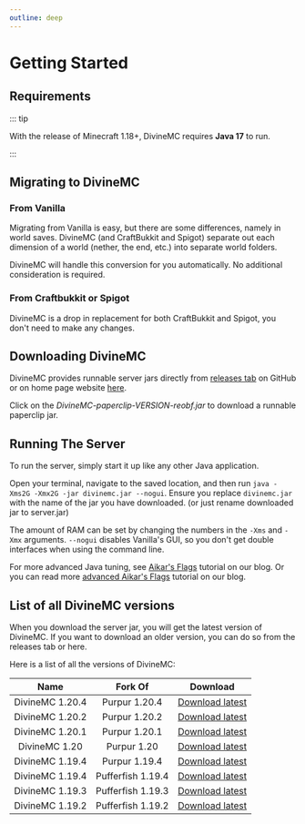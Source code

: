 ```yaml
---
outline: deep
---
```


# Getting Started

## Requirements

::: tip

With the release of Minecraft 1.18+, DivineMC requires **Java 17** to run.

:::

## Migrating to DivineMC

### From Vanilla

Migrating from Vanilla is easy, but there are some differences, namely in world saves. DivineMC (and
CraftBukkit and Spigot) separate out each dimension of a world (nether, the end, etc.) into separate
world folders.

DivineMC will handle this conversion for you automatically. No additional consideration is required.

### From Craftbukkit or Spigot

DivineMC is a drop in replacement for both CraftBukkit and Spigot, you don't need to make any changes.

## Downloading DivineMC

DivineMC provides runnable server jars directly from [releases tab](https://github.com/DivineMC/DivineMC/releases/latest) on GitHub or on home page website [here](https://divinemc.bxteam.gq/#download).

Click on the _DivineMC-paperclip-VERSION-reobf.jar_ to download a runnable paperclip jar.

## Running The Server

To run the server, simply start it up like any other Java application.

Open your terminal, navigate to the saved location, and then run
`java -Xms2G -Xmx2G -jar divinemc.jar --nogui`. Ensure you replace `divinemc.jar` with the name of the jar
you have downloaded. (or just rename downloaded jar to server.jar)

The amount of RAM can be set by changing the numbers in the `-Xms` and `-Xmx` arguments. `--nogui`
disables Vanilla's GUI, so you don't get double interfaces when using the command line.

For more advanced Java tuning, see [Aikar's Flags](https://divinemc.bxteam.gq/blog/2022/12/30/Aikar-Flags) tutorial on our blog. Or you can read more [advanced Aikar's Flags](https://divinemc.bxteam.gq/blog/2023/01/20/Updated-Aikar-Flags) tutorial on our blog.

## List of all DivineMC versions

When you download the server jar, you will get the latest version of DivineMC. If you want to download an older version, you can do so from the releases tab or here.

Here is a list of all the versions of DivineMC:

|      Name       |      Fork Of      |                                      Download                                      |
|:---------------:|:-----------------:|:----------------------------------------------------------------------------------:|
| DivineMC 1.20.4 |   Purpur 1.20.4   | [Download latest](https://github.com/DivineMC/DivineMC/releases/tag/latest-1.20.4) |                                                                        
| DivineMC 1.20.2 |   Purpur 1.20.2   | [Download latest](https://github.com/DivineMC/DivineMC/releases/tag/latest-1.20.2) |
| DivineMC 1.20.1 |   Purpur 1.20.1   | [Download latest](https://github.com/DivineMC/DivineMC/releases/tag/latest-1.20.1) |
|  DivineMC 1.20  |    Purpur 1.20    |  [Download latest](https://github.com/DivineMC/DivineMC/releases/tag/latest-1.20)  |
| DivineMC 1.19.4 |   Purpur 1.19.4   | [Download latest](https://github.com/DivineMC/DivineMC/releases/tag/latest-1.19.4) |
| DivineMC 1.19.4 | Pufferfish 1.19.4 |  [Download latest](https://github.com/DivineMC/DivineMC/releases/tag/release-109)  |
| DivineMC 1.19.3 | Pufferfish 1.19.3 | [Download latest](https://github.com/DivineMC/DivineMC/releases/tag/latest-1.19.3) |
| DivineMC 1.19.2 | Pufferfish 1.19.2 | [Download latest](https://github.com/DivineMC/DivineMC/releases/tag/latest-1.19.2) |